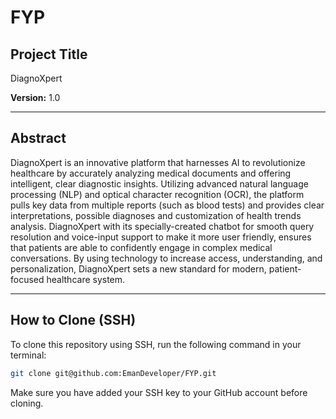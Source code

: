 # FYP
## Project Title
DiagnoXpert

**Version:** 1.0

---

## Abstract

DiagnoXpert is an innovative platform that harnesses AI to revolutionize healthcare by accurately analyzing medical documents and offering intelligent, clear diagnostic insights. Utilizing advanced natural language processing (NLP) and optical character recognition (OCR), the platform pulls key data from multiple reports (such as blood tests) and provides clear interpretations, possible diagnoses and customization of health trends analysis. DiagnoXpert with its specially-created chatbot for smooth query resolution and voice-input support to make it more user friendly, ensures that patients are able to confidently engage in complex medical conversations. By using technology to increase access, understanding, and personalization, DiagnoXpert sets a new standard for modern, patient-focused healthcare system.

---

## How to Clone (SSH)

To clone this repository using SSH, run the following command in your terminal:

```sh
git clone git@github.com:EmanDeveloper/FYP.git
```

Make sure you have added your SSH key to your GitHub account before cloning.
